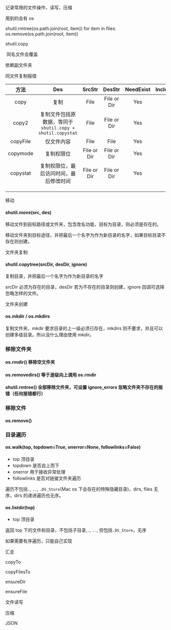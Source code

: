 记录常用的文件操作，读写，压缩

用到的会有 os

shutil.rmtree(os.path.join(root, item))
        for item in files:
            os.remove(os.path.join(root, item))



shutil.copy

​	同名文件会覆盖

依赖副文件夹

同文件复制报错

|   方法   |                            Des                            |   SrcStr    |   DesStr    | NeedExist | IncludeMeta | Replace |
| :------: | :-------------------------------------------------------: | :---------: | :---------: | :-------: | :---------: | :-----: |
|   copy   |                           复制                            |    File     | File or Dir |    Yes    |     No      |   Yes   |
|  copy2   | 复制文件包括原数据，等同于`shutil.copy + shutil.copystat` |    File     | File or Dir |    Yes    |     Yes     |   Yes   |
| copyFile |                        仅文件内容                         |    File     |    File     |    Yes    |     No      |   No    |
| copymode |                        复制权限位                         | File or Dir | File or Dir |    Yes    |     No      |  None   |
| copystat |          复制权限位，最后访问时间，最后修改时间           | File or Dir | File or Dir |    Yes    |     No      |  None   |
|          |                                                           |             |             |           |             |         |
|          |                                                           |             |             |           |             |         |
|          |                                                           |             |             |           |             |         |

移动

#### shutil.move(src, des)

移动文件到目标路径或文件夹，包含改名功能，目标为目录，则必须是存在的。

移动文件夹到目标途径，并把最后一个名字为作为新目录的名字，如果目标目录不存在则创建。



文件夹复制

#### shutil.copytree(srcDir, desDir, ignore)

复制目录，并把最后一个名字为作为新目录的名字

srcDir 必须为存在的目录，desDir 若为不存在的目录则创建，ignore 回调可选择忽略怎样的文件。



文件夹创建

#### os.mkdir / os.mkdirs

复制文件夹，mkdir 要求目录的上一级必须已存在，mkdirs 则不要求，并且可以创建多级目录。所以没什么理由使用 mkdir。



### 移除文件夹

#### os.rmdir() 移除空文件夹

#### os.removedirs() 等于逐级向上调用 os.rmdir

#### shutil.rmtree() 全部移除文件夹，可设置 ignore_errors 忽略文件夹不存在的报错（任何报错都行）



### 移除文件

#### os.remove()



### 目录遍历

#### os.walk(top, topdown=True, onerror=None, followlinks=False)

- top 顶目录
- topdown 是否自上而下
- onerror 用于接收异常处理
- followlinks 是否对链接文件夹遍历

遍历不包括`.`, `..`, `.DS_Store`(Mac os 下会存在的特殊隐藏目录)，dirs, files 无序，dirs 的递进遍历也无序。



#### os.listdir(top)

- top 顶目录

返回 top 下的文件和目录，不包括子目录,`.`, `..`, 但包括`.DS_Store`，无序



如果需要有序遍历，只能自己实现



汇总

copyTo

copyFilesTo

ensureDir

ensureFile



文件读写



压缩



JSON